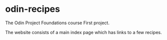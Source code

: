 # odin-recipes
The Odin Project Foundations course First project.

The website consists of a main index page which has links to a few recipes.
